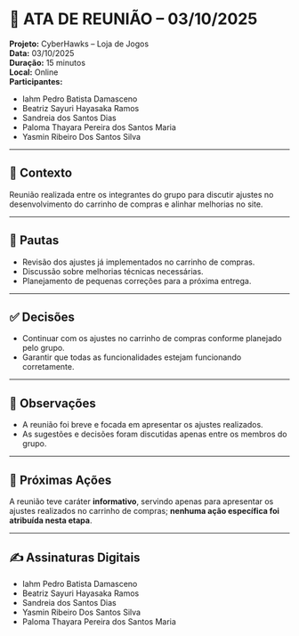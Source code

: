 # 📝 ATA DE REUNIÃO – 03/10/2025

**Projeto:** CyberHawks – Loja de Jogos  
**Data:** 03/10/2025  
**Duração:** 15 minutos  
**Local:** Online  
**Participantes:**  
- Iahm Pedro Batista Damasceno  
- Beatriz Sayuri Hayasaka Ramos  
- Sandreia dos Santos Dias 
- Paloma Thayara Pereira dos Santos Maria
- Yasmin Ribeiro Dos Santos Silva  

---

## 🎯 Contexto
Reunião realizada entre os integrantes do grupo para discutir ajustes no desenvolvimento do carrinho de compras e alinhar melhorias no site.

---

## 📌 Pautas
- Revisão dos ajustes já implementados no carrinho de compras.  
- Discussão sobre melhorias técnicas necessárias.  
- Planejamento de pequenas correções para a próxima entrega.

---

## ✅ Decisões
- Continuar com os ajustes no carrinho de compras conforme planejado pelo grupo.  
- Garantir que todas as funcionalidades estejam funcionando corretamente.

---

## 📝 Observações
- A reunião foi breve e focada em apresentar os ajustes realizados.  
- As sugestões e decisões foram discutidas apenas entre os membros do grupo.

---

## 🚀 Próximas Ações
A reunião teve caráter **informativo**, servindo apenas para apresentar os ajustes realizados no carrinho de compras; **nenhuma ação específica foi atribuída nesta etapa**.

---

## ✍ Assinaturas Digitais
- Iahm Pedro Batista Damasceno  
- Beatriz Sayuri Hayasaka Ramos  
- Sandreia dos Santos Dias  
- Yasmin Ribeiro Dos Santos Silva  
- Paloma Thayara Pereira dos Santos Maria
